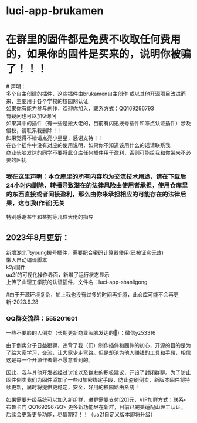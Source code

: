 # luci-app-brukamen
<h1>在群里的固件都是免费不收取任何费用的，如果你的固件是买来的，说明你被骗了！！！</h1>
# 声明：<br>
多个自主创建的插件，这些插件由brukamen自主创作 或以其他开源项目改进而来，主要用于各个学校的校园网认证<br>
如果你有能力参与创作，欢迎你加入，联系方式：QQ169296793<br>
有疑问也可以加Q询问<br>
如果其中的插件（有一些是搬大佬的，目前有闪迅拨号插件和哆点认证插件）涉及侵权，请联系我删除！！<br>
如果觉得不错请点亮小星星，感谢支持！！<br>
在各个插件中没有对应的使用说明，如果你不知道该用什么的话请联系我<br>
商业头脑发达的同学不要将此仓库任何插件用于盈利，否则可能给我和你带来不必要的困扰<br>
<h3>我在这里声明：本仓库里的所有内容均为交流技术用途，请在下载后24小时内删除，转播导致潜在的法律风险由使用者承担，使用仓库里的东西直接或者间接盈利，那么由你来承担相应的可能存在的法律后果，这与我(作者)无关</h3>
特别感谢某年和某狗等几位大佬的指导<br>

<h2>2023年8月更新：</h2>
新增湖北飞young拨号插件，需要配合密码计算器使用(已被证实无效)<br>
懒人自动编译脚本<br>
k2p固件<br>
ua2f的可视化操作界面，新增了运行状态显示<br>
上传了山理工学院的认证插件，文件名：luci-app-shanligong<br>

#由于开源环境复杂，加上我也没有过多的时间再折腾，此仓库可能不会再更新-2023.9.28
<h3>QQ群交流群：555201601</h3>
一些不要脸的人倒卖（长期更新商业头脑发达的🐶）：微信yz53316<br>

由于倒卖分子日益猖獗，违背了我（们）制作插件和固件的初心，开源的目的是为了给大家学习，交流，让大家少走弯路。但是却沦为他人赚钱的工具和手段，相信这是每一个开源作者最不愿意看到的。

因此，我与其他开发者经过讨论以及群友的积极建议，开设了封闭群聊。为了防止固件倒卖我们为固件添加了一些id加密绑定手段，防止盗刷倒卖，新版本固件将持续更新，届时将提供更稳定，安全，好用的校园路由系统！

如果需要升级系统可以加入新组群，进群需要支付[20]元，VIP加群方式：联系<布鲁卡门 QQ169296793> 更多新功能尽在新群，目前已完美适配山理工认证，后续会更新更多功能，尽情期待！！（ua2f自定义版本即将升级）


